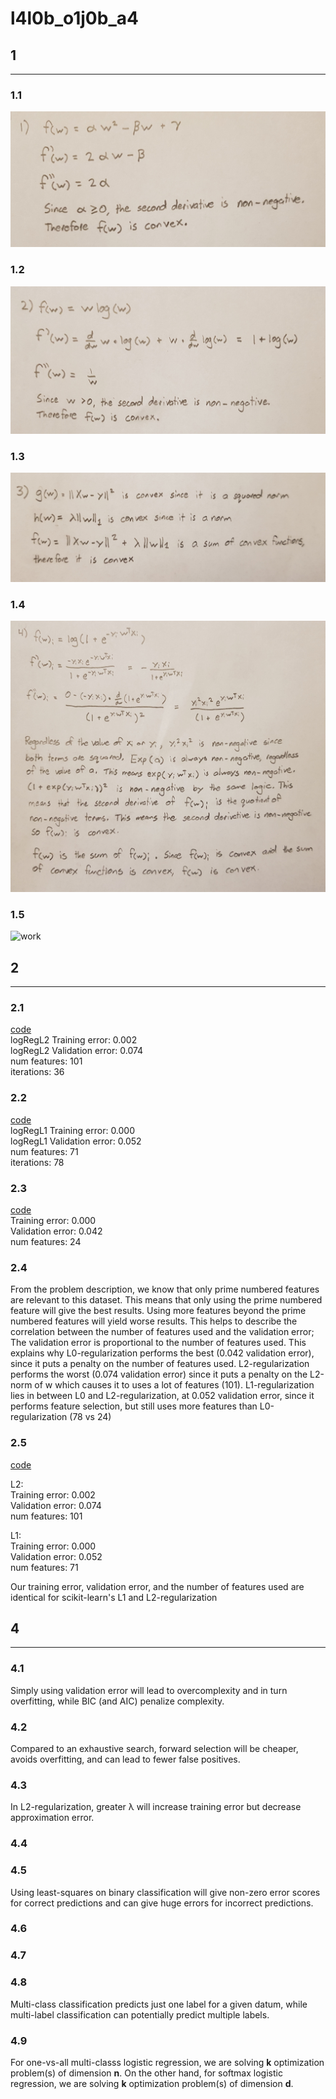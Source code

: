 # l4l0b_o1j0b_a4
## 1
-----
### 1.1
![work](/a4/figs/q1_1.jpg)

### 1.2
![work](/a4/figs/q1_2.jpg)

### 1.3
![work](/a4/figs/q1_3.jpg)

### 1.4
![work](/a4/figs/q1_4.jpg)

### 1.5
![work](/a4/figs/q1_5.jpg)


## 2
-----
### 2.1
[code](/a4/code/linear_model.py) <br>
logRegL2 Training error: 0.002 <br>
logRegL2 Validation error: 0.074 <br>
num features: 101 <br>
iterations: 36


### 2.2
[code](/a4/code/linear_model.py) <br>
logRegL1 Training error: 0.000 <br>
logRegL1 Validation error: 0.052 <br>
num features: 71 <br>
iterations: 78


### 2.3
[code](/a4/code/linear_model.py) <br>
Training error: 0.000 <br>
Validation error: 0.042 <br>
num features: 24 <br>


### 2.4
From the problem description, we know that only prime numbered features are relevant to this dataset.
This means that only using the prime numbered feature will give the best results. Using more features
beyond the prime numbered features will yield worse results. This helps to describe the correlation
between the number of features used and the validation error; The validation error is proportional
to the number of features used. This explains why L0-regularization performs the best (0.042 validation
error), since it puts a penalty on the number of features used. L2-regularization performs the worst (0.074
validation error) since it puts a penalty on the L2-norm of w which causes it to uses a lot of features (101).
L1-regularization lies in between L0 and L2-regularization, at 0.052 validation error, since it performs
feature selection, but still uses more features than L0-regularization (78 vs 24)


### 2.5
[code](/a4/code/main.py)

L2: <br>
Training error: 0.002 <br>
Validation error: 0.074 <br>
num features: 101 <br>

L1: <br>
Training error: 0.000 <br>
Validation error: 0.052 <br>
num features: 71 <br>

Our training error, validation error, and the number of features used are identical for scikit-learn's L1 and
L2-regularization


## 4 
-----

### 4.1
Simply using validation error will lead to overcomplexity and in turn overfitting, while BIC (and AIC) penalize complexity.

### 4.2
Compared to an exhaustive search, forward selection will be cheaper, avoids overfitting, and can lead to fewer false positives.

### 4.3
In L2-regularization, greater λ will increase training error but decrease approximation error.

### 4.4

### 4.5
Using least-squares on binary classification will give non-zero error scores for correct predictions and can give huge errors for incorrect predictions.

### 4.6

### 4.7

### 4.8
Multi-class classification predicts just one label for a given datum, while multi-label classification can potentially predict multiple labels.

### 4.9
For one-vs-all multi-classs logistic regression, we are solving **k** optimization problem(s) of dimension **n**. On the other hand, for softmax logistic regression, we are solving **k** optimization problem(s) of dimension **d**.